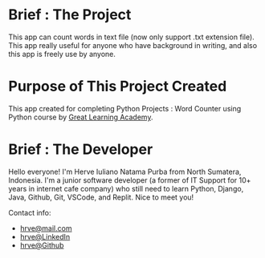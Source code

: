 # Brief : The Project

This app can count words in text file (now only support .txt extension file). This app really useful for anyone who have background in writing, and also this app is freely use by anyone.

# Purpose of This Project Created

This app created for completing Python Projects : Word Counter using Python course by [Great Learning Academy](https://www.mygreatlearning.com/). 

# Brief : The Developer
Hello everyone! I'm Herve Iuliano Natama Purba from North Sumatera, Indonesia. I'm a junior software developer (a former of IT Support for 10+ years in internet cafe company) who still need to learn Python, Django, Java, Github, Git, VSCode, and Replit. Nice to meet you!  

Contact info:
- [hrve\@mail.com](mailto:hrve@mail.com?subject=Hello)
- [hrve\@LinkedIn](https://www.linkedin.com/in/herveprba/)
- [hrve\@Github](https://github.com/hrveee)